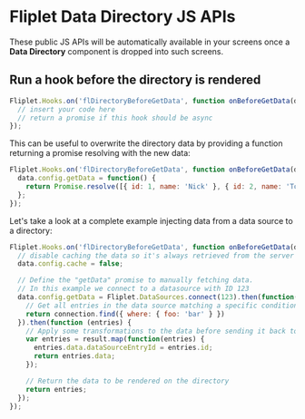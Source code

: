# Fliplet Data Directory JS APIs

These public JS APIs will be automatically available in your screens once a **Data Directory** component is dropped into such screens.

## Run a hook before the directory is rendered

```js
Fliplet.Hooks.on('flDirectoryBeforeGetData', function onBeforeGetData(data) {
  // insert your code here
  // return a promise if this hook should be async
});
```

This can be useful to overwrite the directory data by providing a function returning a promise resolving with the new data:

```js
Fliplet.Hooks.on('flDirectoryBeforeGetData', function onBeforeGetData(data) {
  data.config.getData = function() {
    return Promise.resolve([{ id: 1, name: 'Nick' }, { id: 2, name: 'Tony' }]);
  };
});
```

Let's take a look at a complete example injecting data from a data source to a directory:

```js
Fliplet.Hooks.on('flDirectoryBeforeGetData', function onBeforeGetData(data) {
  // disable caching the data so it's always retrieved from the server
  data.config.cache = false;

  // Define the "getData" promise to manually fetching data. 
  // In this example we connect to a datasource with ID 123
  data.config.getData = Fliplet.DataSources.connect(123).then(function(connection) {
    // Get all entries in the data source matching a specific condition
    return connection.find({ where: { foo: 'bar' } })
  }).then(function (entries) {
    // Apply some transformations to the data before sending it back to the directory
    var entries = result.map(function(entries) {
      entries.data.dataSourceEntryId = entries.id;
      return entries.data;
    });

    // Return the data to be rendered on the directory
    return entries;
  });
});
```